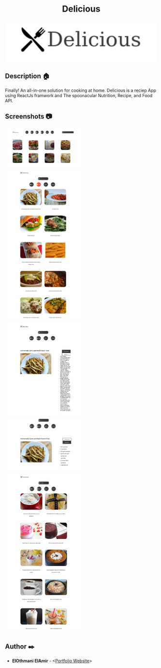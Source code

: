 <h1 align="center">Delicious</h1>
<p align="center">
  <img src="https://github.com/ElAmirr/Reciep_App/blob/main/screenshots/logo.png"
       alt="Delicious logo"
       width="500"
  >
</p>

## Description :house:

Finally! An all-in-one solution for cooking at home.
Delicious is a reciep App using ReactJs framwork and The spoonacular Nutrition, Recipe, and Food API.

## Screenshots :camera:

<img width=50% src="https://github.com/ElAmirr/Reciep_App/blob/main/screenshots/home.png">

<img width=50% src="https://github.com/ElAmirr/Reciep_App/blob/main/screenshots/cuisine.png">

<img width=50% src="https://github.com/ElAmirr/Reciep_App/blob/main/screenshots/recipe.png">

<img width=50% src="https://github.com/ElAmirr/Reciep_App/blob/main/screenshots/recipe_ingredient.png">

<img width=50% src="https://github.com/ElAmirr/Reciep_App/blob/main/screenshots/search.png">

## Author :black_nib:

- **ElOthmani ElAmir** - <[Portfolio Website](https://elamirr.github.io/)>

